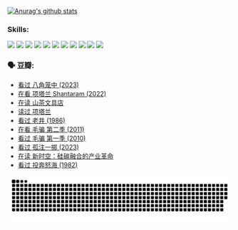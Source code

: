 
[![Anurag's github stats](https://github-readme-stats.vercel.app/api?username=w940853815)](https://github.com/anuraghazra/github-readme-stats)

### Skills:

<code><img height="32" src="https://cdn.jsdelivr.net/npm/simple-icons@v5/icons/python.svg"></code>
<code><img height="32" src="https://cdn.jsdelivr.net/npm/simple-icons@v5/icons/javascript.svg"></code>
<code><img height="32" src="https://cdn.jsdelivr.net/npm/simple-icons@v5/icons/django.svg"></code>
<code><img height="32" src="https://cdn.jsdelivr.net/npm/simple-icons@v5/icons/flask.svg"></code>
<code><img height="32" src="https://cdn.jsdelivr.net/npm/simple-icons@v5/icons/vuetify.svg"></code>
<code><img height="32" src="https://cdn.jsdelivr.net/npm/simple-icons@v5/icons/git.svg"></code>
<code><img height="32" src="https://cdn.jsdelivr.net/npm/simple-icons@v5/icons/docker.svg"></code>
<code><img height="32" src="https://cdn.jsdelivr.net/npm/simple-icons@v5/icons/postgresql.svg"></code>
<code><img height="32" src="https://cdn.jsdelivr.net/npm/simple-icons@v5/icons/elasticsearch.svg"></code>
<code><img height="32" src="https://cdn.jsdelivr.net/npm/simple-icons@v5/icons/macos.svg"></code>
<code><img height="32" src="https://cdn.jsdelivr.net/npm/simple-icons@v5/icons/linux.svg"></code>

### 🗣 豆瓣:

<!-- DOUBAN-ACTIVITIES:START -->
- [看过 八角笼中‎ (2023)](https://www.douban.com/people/136069238/status/4367541707/?_i=94787067)
- [在看 项塔兰 Shantaram‎ (2022)](https://www.douban.com/people/136069238/status/4365497032/?_i=94787067)
- [在读 山茶文具店](https://www.douban.com/people/136069238/status/4364620725/?_i=94787067)
- [读过 项塔兰](https://www.douban.com/people/136069238/status/4364620288/?_i=94787067)
- [看过 老井‎ (1986)](https://www.douban.com/people/136069238/status/4362366672/?_i=94787067)
- [在看 毛骗 第二季‎ (2011)](https://www.douban.com/people/136069238/status/4355752869/?_i=94787067)
- [看过 毛骗 第一季‎ (2010)](https://www.douban.com/people/136069238/status/4355752667/?_i=94787067)
- [看过 孤注一掷‎ (2023)](https://www.douban.com/people/136069238/status/4354774568/?_i=94787067)
- [在读 新时空：硅碳融合的产业革命](https://www.douban.com/people/136069238/status/4348545149/?_i=94787067)
- [看过 投奔怒海‎ (1982)](https://www.douban.com/people/136069238/status/4336696255/?_i=94787067)
<!-- DOUBAN-ACTIVITIES:END -->


![Snake animation](https://raw.githubusercontent.com/w940853815/w940853815/output/github-contribution-grid-snake.svg)

<!--
**w940853815/w940853815** is a ✨ _special_ ✨ repository because its `README.md` (this file) appears on your GitHub profile.

Here are some ideas to get you started:

- 🔭 I’m currently working on ...
- 🌱 I’m currently learning ...
- 👯 I’m looking to collaborate on ...
- 🤔 I’m looking for help with ...
- 💬 Ask me about ...
- 📫 How to reach me: ...
- 😄 Pronouns: ...
- ⚡ Fun fact: ...
-->
